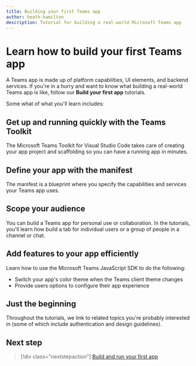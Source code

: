 ```yaml
---
title: Building your first Teams app
author: heath-hamilton
description: Tutorial for building a real-world Microsoft Teams app
---
```

# Learn how to build your first Teams app

A Teams app is made up of platform capabilities, UI elements, and backend services. If you're in a hurry and want to know what building a real-world Teams app is like, follow our **Build your first app** tutorials.

Some what of what you'll learn includes:

## Get up and running quickly with the Teams Toolkit

The Microsoft Teams Toolkit for Visual Studio Code takes care of creating your app project and scaffolding so you can have a running app in minutes.

## Define your app with the manifest

The manifest is a blueprint where you specify the capabilities and services your Teams app uses.

## Scope your audience

You can build a Teams app for personal use or collaboration. In the tutorials, you'll learn how build a tab for individual users or a group of people in a channel or chat.

## Add features to your app efficiently

Learn how to use the Microsoft Teams JavaScript SDK to do the following:

* Switch your app's color theme when the Teams client theme changes
* Provide users options to configure their app experience

## Just the beginning

Throughout the tutorials, we link to related topics you're probably interested in (some of which include authentication and design guidelines).

## Next step

> [!div class="nextstepaction"]
> [Build and run your first app](../build-your-first-app/build-and-run.md)
